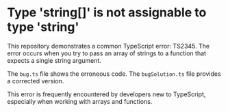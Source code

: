 # Type 'string[]' is not assignable to type 'string'
This repository demonstrates a common TypeScript error: TS2345.  The error occurs when you try to pass an array of strings to a function that expects a single string argument.

The `bug.ts` file shows the erroneous code. The `bugSolution.ts` file provides a corrected version.

This error is frequently encountered by developers new to TypeScript, especially when working with arrays and functions.